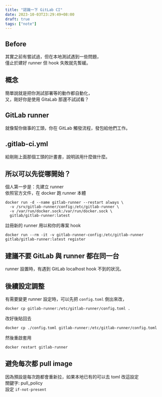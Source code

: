 ```yaml
---
title: "認識一下 GitLab CI"
date: 2023-10-03T23:29:49+08:00
draft: true
tags: ["note"]
---
```


## Before
其實之前有嘗試過，但在本地測試遇到一些問題，  
僅止於建好 runner 但 hook 失敗就先暫緩。  

## 概念
簡單說就是把你測試部署等的動作都自動化，  
又，剛好你是使用 GitaLab 那還不試試看？

## GitLab runner
就像幫你做事的工頭，你在 GitLab 觸發流程，發包給他們工作。  

## .gitlab-ci.yml
給剛剛上面那個工頭的計畫書，說明該用什麼做什麼。

## 所以可以先從哪開始？
個人第一步是：先建立 runner  
依照官方文件，在 docker 跑 runner 本體  
```
docker run -d --name gitlab-runner --restart always \
  -v /srv/gitlab-runner/config:/etc/gitlab-runner \
  -v /var/run/docker.sock:/var/run/docker.sock \
  gitlab/gitlab-runner:latest
```

註冊新的 runner 用以和你的專案 hook  
```
docker run --rm -it -v gitlab-runner-config:/etc/gitlab-runner gitlab/gitlab-runner:latest register
```

## 建議不要 GitLab 與 runner 都在同一台

runner 設置時，有遇到 GitLab localhost hook 不到的狀況。

## 後續設定調整

有需要變更 runner 設定時，可以先把 `config.toml` 倒出來改，
```
docker cp gitlab-runner:/etc/gitlab-runner/config.toml .
```

改好後貼回去
```
docker cp ./config.toml gitlab-runner:/etc/gitlab-runner/config.toml
```

然後重啟套用
```
docker restart gitlab-runner
```

## 避免每次都 pull image

因為預設是每次跑都會重新拉，如果本地已有的可以去 toml 改這設定  
關鍵字: pull_policy  
設定 `if-not-present`

